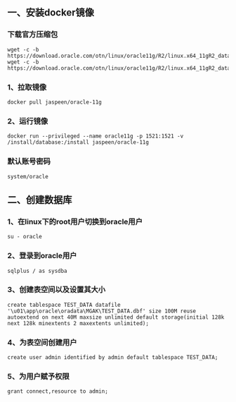 ## 一、安装docker镜像

### 下载官方压缩包
```
wget -c -b https://download.oracle.com/otn/linux/oracle11g/R2/linux.x64_11gR2_database_1of2.zip
wget -c -b https://download.oracle.com/otn/linux/oracle11g/R2/linux.x64_11gR2_database_2of2.zip
```
### 1、拉取镜像
```
docker pull jaspeen/oracle-11g
```
### 2、运行镜像
```
docker run --privileged --name oracle11g -p 1521:1521 -v /install/database:/install jaspeen/oracle-11g
```
### 默认账号密码
```
system/oracle
```

## 二、创建数据库

### 1、在linux下的root用户切换到oracle用户
```
su - oracle
```
### 2、登录到oracle用户
```
sqlplus / as sysdba
```
### 3、创建表空间以及设置其大小
```
create tablespace TEST_DATA datafile '\u01\app\oracle\oradata\MGAK\TEST_DATA.dbf' size 100M reuse autoextend on next 40M maxsize unlimited default storage(initial 128k next 128k minextents 2 maxextents unlimited); 
```
### 4、为表空间创建用户
```
create user admin identified by admin default tablespace TEST_DATA;
```
### 5、为用户赋予权限
```
grant connect,resource to admin;
```
